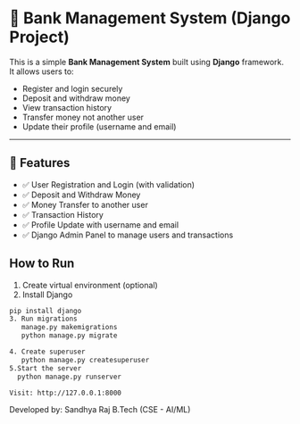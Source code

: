 # 🏦 Bank Management System (Django Project)

This is a simple **Bank Management System** built using **Django** framework. It allows users to:
- Register and login securely
- Deposit and withdraw money
- View transaction history
- Transfer money not another user
- Update their profile (username and email)

---

## 🚀 Features

- ✅ User Registration and Login (with validation)
- ✅ Deposit and Withdraw Money
- ✅ Money Transfer to another user
- ✅ Transaction History
- ✅ Profile Update with username and email
- ✅ Django Admin Panel to manage users and transactions


## How to Run

1. Create virtual environment (optional)
2. Install Django  
```bash
pip install django
3. Run migrations
   manage.py makemigrations
   python manage.py migrate

4. Create superuser
   python manage.py createsuperuser
5.Start the server
  python manage.py runserver

Visit: http://127.0.0.1:8000
 ```


Developed by: Sandhya Raj
B.Tech (CSE - AI/ML)








